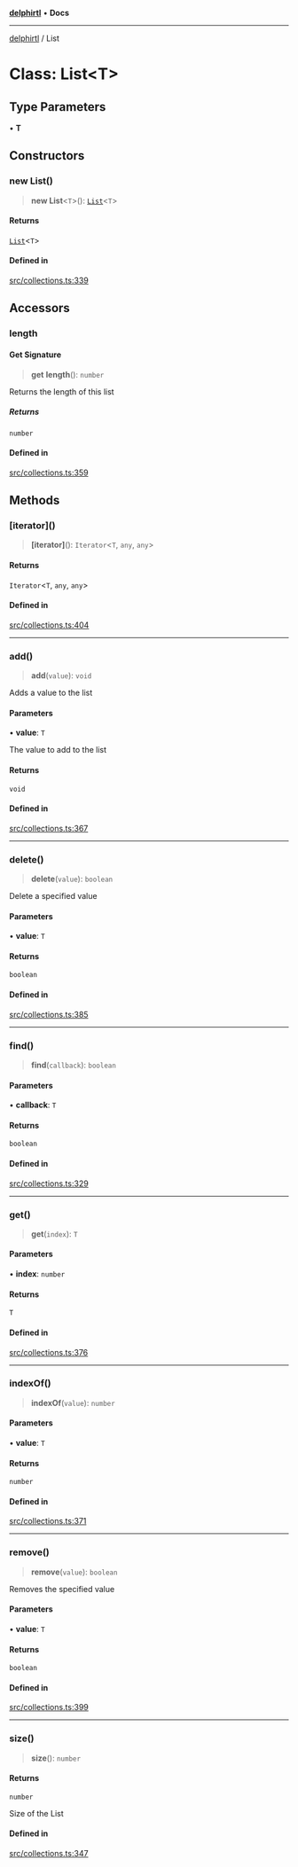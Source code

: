 [**delphirtl**](../README.md) • **Docs**

***

[delphirtl](../globals.md) / List

# Class: List\<T\>

## Type Parameters

• **T**

## Constructors

### new List()

> **new List**\<`T`\>(): [`List`](List.md)\<`T`\>

#### Returns

[`List`](List.md)\<`T`\>

#### Defined in

[src/collections.ts:339](https://github.com/chuacw/delphirtl/blob/7a1dbc1208d0ae4be883184626c89e323acf7470/src/collections.ts#L339)

## Accessors

### length

#### Get Signature

> **get** **length**(): `number`

Returns the length of this list

##### Returns

`number`

#### Defined in

[src/collections.ts:359](https://github.com/chuacw/delphirtl/blob/7a1dbc1208d0ae4be883184626c89e323acf7470/src/collections.ts#L359)

## Methods

### \[iterator\]()

> **\[iterator\]**(): `Iterator`\<`T`, `any`, `any`\>

#### Returns

`Iterator`\<`T`, `any`, `any`\>

#### Defined in

[src/collections.ts:404](https://github.com/chuacw/delphirtl/blob/7a1dbc1208d0ae4be883184626c89e323acf7470/src/collections.ts#L404)

***

### add()

> **add**(`value`): `void`

Adds a value to the list

#### Parameters

• **value**: `T`

The value to add to the list

#### Returns

`void`

#### Defined in

[src/collections.ts:367](https://github.com/chuacw/delphirtl/blob/7a1dbc1208d0ae4be883184626c89e323acf7470/src/collections.ts#L367)

***

### delete()

> **delete**(`value`): `boolean`

Delete a specified value

#### Parameters

• **value**: `T`

#### Returns

`boolean`

#### Defined in

[src/collections.ts:385](https://github.com/chuacw/delphirtl/blob/7a1dbc1208d0ae4be883184626c89e323acf7470/src/collections.ts#L385)

***

### find()

> **find**(`callback`): `boolean`

#### Parameters

• **callback**: `T`

#### Returns

`boolean`

#### Defined in

[src/collections.ts:329](https://github.com/chuacw/delphirtl/blob/7a1dbc1208d0ae4be883184626c89e323acf7470/src/collections.ts#L329)

***

### get()

> **get**(`index`): `T`

#### Parameters

• **index**: `number`

#### Returns

`T`

#### Defined in

[src/collections.ts:376](https://github.com/chuacw/delphirtl/blob/7a1dbc1208d0ae4be883184626c89e323acf7470/src/collections.ts#L376)

***

### indexOf()

> **indexOf**(`value`): `number`

#### Parameters

• **value**: `T`

#### Returns

`number`

#### Defined in

[src/collections.ts:371](https://github.com/chuacw/delphirtl/blob/7a1dbc1208d0ae4be883184626c89e323acf7470/src/collections.ts#L371)

***

### remove()

> **remove**(`value`): `boolean`

Removes the specified value

#### Parameters

• **value**: `T`

#### Returns

`boolean`

#### Defined in

[src/collections.ts:399](https://github.com/chuacw/delphirtl/blob/7a1dbc1208d0ae4be883184626c89e323acf7470/src/collections.ts#L399)

***

### size()

> **size**(): `number`

#### Returns

`number`

Size of the List

#### Defined in

[src/collections.ts:347](https://github.com/chuacw/delphirtl/blob/7a1dbc1208d0ae4be883184626c89e323acf7470/src/collections.ts#L347)
